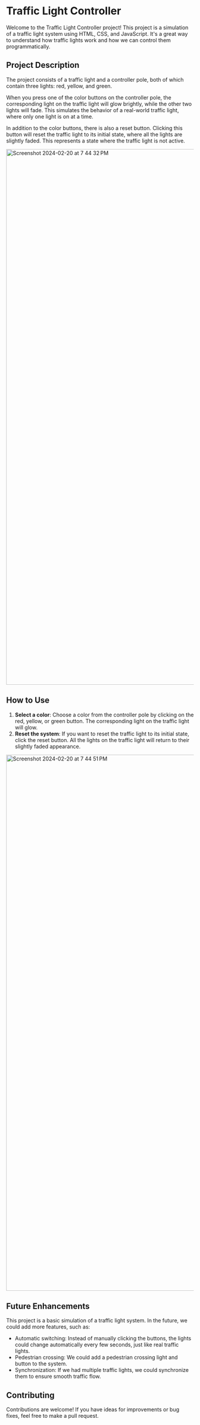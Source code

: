 # Traffic Light Controller

Welcome to the Traffic Light Controller project! This project is a simulation of a traffic light system using HTML, CSS, and JavaScript. It's a great way to understand how traffic lights work and how we can control them programmatically.

## Project Description

The project consists of a traffic light and a controller pole, both of which contain three lights: red, yellow, and green. 

When you press one of the color buttons on the controller pole, the corresponding light on the traffic light will glow brightly, while the other two lights will fade. This simulates the behavior of a real-world traffic light, where only one light is on at a time.

In addition to the color buttons, there is also a reset button. Clicking this button will reset the traffic light to its initial state, where all the lights are slightly faded. This represents a state where the traffic light is not active.

<img width="1438" alt="Screenshot 2024-02-20 at 7 44 32 PM" src="https://github.com/vkprogrammer-001/Traffic_Light/assets/143318563/7ea064d5-cc96-4203-8ae9-f8f74bc965b7">

## How to Use

1. **Select a color**: Choose a color from the controller pole by clicking on the red, yellow, or green button. The corresponding light on the traffic light will glow.
2. **Reset the system**: If you want to reset the traffic light to its initial state, click the reset button. All the lights on the traffic light will return to their slightly faded appearance.

<img width="1439" alt="Screenshot 2024-02-20 at 7 44 51 PM" src="https://github.com/vkprogrammer-001/Traffic_Light/assets/143318563/771618cf-2709-403e-837d-b3f908f6168a">


## Future Enhancements

This project is a basic simulation of a traffic light system. In the future, we could add more features, such as:

- Automatic switching: Instead of manually clicking the buttons, the lights could change automatically every few seconds, just like real traffic lights.
- Pedestrian crossing: We could add a pedestrian crossing light and button to the system.
- Synchronization: If we had multiple traffic lights, we could synchronize them to ensure smooth traffic flow.

## Contributing

Contributions are welcome! If you have ideas for improvements or bug fixes, feel free to make a pull request.
